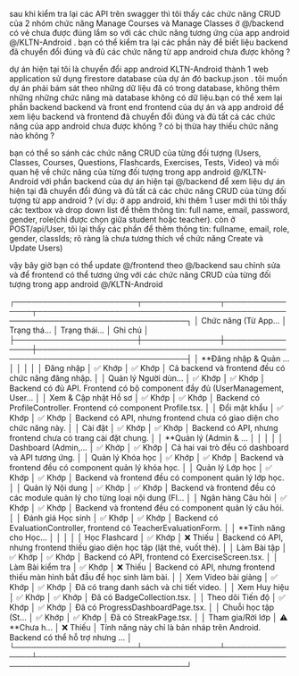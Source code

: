 sau khi kiểm tra lại các API trên swagger thì tôi thấy các chức năng CRUD của 2 nhóm chức năng Manage Courses và Manage Classes ở @/backend  có vẻ chưa được đúng lắm so với các chức năng tương ứng của app android @/KLTN-Android . bạn có thể kiểm tra lại các phần này để biết liệu backend đã chuyển đổi đúng và đủ các chức năng từ app android chưa được không ?

dự án hiện tại tôi là chuyển đổi app android KLTN-Android thành 1 web application sử dụng firestore database của dự án đó backup.json . tôi muốn dự án phải bám sát theo những dữ liệu đã có trong database, không thêm những những chức năng mà database không có dữ liệu.bạn có thể xem lại phần backend backend và front end frontend của dự án và app android để xem liệu backend và frontend đã chuyển đổi đúng và đủ tất cả các chức năng của app android chưa được không ? có bị thừa hay thiếu chức năng nào không ?

bạn có thể so sánh các chức năng CRUD của từng đối tượng (Users, Classes, Courses, Questions, Flashcards, Exercises, Tests, Video) và mối quan hệ về chức năng của từng đối tượng trong app android @/KLTN-Android với phần backend của dự án hiện tại @/backend để xem liệu dự án hiện tại đã chuyển đổi đúng và đủ tất cả các chức năng CRUD của từng đối tượng từ app android ? (ví dụ:  ở app android, khi thêm 1 user mới thì tôi thấy các textbox và drop down list để thêm thông tin: full name, email, password, gender, role(chỉ được chọn giữa student hoặc teacher). còn ở POST/api/User, tôi lại thấy các phần để thêm thông tin: fullname, email, role, gender, classIds; rõ ràng là chưa tương thích về chức năng Create và Update Users) 


vậy bây giờ bạn có thể update @/frontend theo @/backend sau chỉnh sửa và để frontend có thể tương ứng với các chức năng CRUD của từng đối tượng trong app android @/KLTN-Android

  ┌──────────────────────┬──────────────┬───────────────┬─────────────────────────────────────────────────────────────────────────────┐
  │ Chức năng (Từ App... │ Trạng thá... │ Trạng thái... │ Ghi chú                                                                     │
  ├──────────────────────┼──────────────┼───────────────┼─────────────────────────────────────────────────────────────────────────────┤
  │ **Đăng nhập & Quản ... │              │               │                                                                             │
  │ Đăng nhập            │ ✅ Khớp      │ ✅ Khớp       │ Cả backend và frontend đều có chức năng đăng nhập.                          │
  │ Quản lý Người dùn... │ ✅ Khớp      │ ✅ Khớp       │ Backend có đủ API. Frontend có bộ component đầy đủ (UserManagement, User... │
  │ Xem & Cập nhật Hồ sơ │ ✅ Khớp      │ ✅ Khớp       │ Backend có ProfileController. Frontend có component Profile.tsx.            │
  │ Đổi mật khẩu         │ ✅ Khớp      │ ✅ Khớp      │ Backend có API, nhưng frontend chưa có giao diện cho chức năng này.         │
  │ Cài đặt              │ ✅ Khớp      │ ✅ Khớp      │ Backend có API, nhưng frontend chưa có trang cài đặt chung.                 │
  │ **Quản lý (Admin & ... │              │               │                                                                             │
  │ Dashboard (Admin,... │ ✅ Khớp      │ ✅ Khớp       │ Cả hai vai trò đều có dashboard và API tương ứng.                           │
  │ Quản lý Khóa học     │ ✅ Khớp      │ ✅ Khớp       │ Backend và frontend đều có component quản lý khóa học.                      │
  │ Quản lý Lớp học      │ ✅ Khớp      │ ✅ Khớp       │ Backend và frontend đều có component quản lý lớp học.                       │
  │ Quản lý Nội dung     │ ✅ Khớp      │ ✅ Khớp       │ Backend và frontend đều có các module quản lý cho từng loại nội dung (Fl... │
  │ Ngân hàng Câu hỏi    │ ✅ Khớp      │ ✅ Khớp       │ Backend và frontend đều có component quản lý câu hỏi.                       │
  │ Đánh giá Học sinh    │ ✅ Khớp      │ ✅ Khớp       │ Backend có EvaluationController, frontend có TeacherEvaluationForm.         │
  │ **Tính năng cho Học... │              │               │                                                                             │
  │ Học Flashcard        │ ✅ Khớp      │ ❌ Thiếu      │ Backend có API, nhưng frontend thiếu giao diện học tập (lật thẻ, vuốt thẻ). │
  │ Làm Bài tập          │ ✅ Khớp      │ ✅ Khớp       │ Backend có API, frontend có ExerciseScreen.tsx.                             │
  │ Làm Bài kiểm tra     │ ✅ Khớp      │ ❌ Thiếu      │ Backend có API, nhưng frontend thiếu màn hình bắt đầu để học sinh làm bài.  │
  │ Xem Video bài giảng  │ ✅ Khớp      │ ✅ Khớp       │ Đã có trang danh sách và chi tiết video.                                    │
  │ Xem Huy hiệu         │ ✅ Khớp      │ ✅ Khớp       │ Đã có BadgeCollection.tsx.                                                  │
  │ Theo dõi Tiến độ     │ ✅ Khớp      │ ✅ Khớp       │ Đã có ProgressDashboardPage.tsx.                                            │
  │ Chuỗi học tập (St... │ ✅ Khớp      │ ✅ Khớp       │ Đã có StreakPage.tsx.                                                       │
  │ Tham gia/Rời lớp     │ ⚠️ **Chưa h... │ ❌ Thiếu      │ Tính năng này chỉ là bản nháp trên Android. Backend có thể hỗ trợ nhưng ... │
  └──────────────────────┴──────────────┴───────────────┴─────────────────────────────────────────────────────────────────────────────┘
